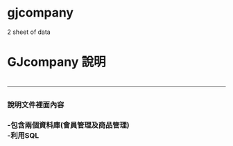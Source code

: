# gjcompany
2 sheet of data
<h1>GJcompany 說明<h1>
<hr>
<h3>說明文件裡面內容<h3>
-包含兩個資料庫(會員管理及商品管理)
<br>
-利用SQL
